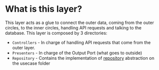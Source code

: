 # What is this layer?
This layer acts as a glue to connect the outer data, coming from the outer circles, to the inner circles, handling API requests and talking to the database.
This layer is composed by 3 directories:
- `Controllers` - In charge of handling API requests that come from the outer layer.
- `Presenters` - In charge of the Output Port (what goes to outside)
- `Repository` - Contains the implementation of [repository](usecase/repository) abstraction on the usecase folder